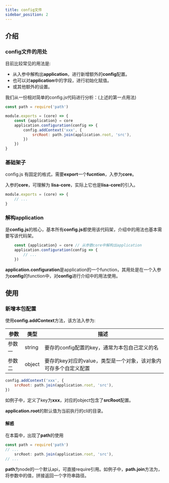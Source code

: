 ```yaml
---
title: config文件
sidebar_position: 2
---
```


## 介绍

### config文件的用处

目前比较常见的用法是:
- 从入参中解构出**application**，进行新增额外的**config**配置。
- 也可以对**application**中的字段，进行初始化赋值。
- 或其他额外的设置。

我们从一份相对简单的config.js代码进行分析：(上述的第一点用法)

```javascript
const path = require('path')

module.exports = (core) => {
    const {application} = core
    application.configuration(config => {
        config.addContext('xxx', {
            srcRoot: path.join(application.root, 'src'),
        })
    })
}
```

### 基础架子

config.js 有固定的格式，需要**export**一个**fucntion**，入参为**core**。

入参的**core**，可理解为 **lisa-core**，实际上它也是**lisa-core**的引入。

```javascript
module.exports = (core) => {
    // ...
}
```

### 解构application

是**config.js**的核心，基本所有**config.js**都使用该代码架，介绍中的用法也基本需要写该代码架。

```javascript
    const {application} = core // 从参数core中解构出application
    application.configuration(config => {
        // ...
    })
```

**application.configuration**是application的一个function，其用处是在一个入参为**config**的function中，对**config**进行介绍中的用法使用。

## 使用

### 新增本包配置

使用**config.addContext**方法，该方法入参为:

|  参数   | 类型  | 描述  |
|  ----   | ----  | ---- |
| 参数一  | string | 要存的config配置的key，通常为本包自己定义的名 |
| 参数二  | object | 要存的key对应的value，类型是一个对象，该对象内可存多个自定义配置 |

```javascript
config.addContext('xxx', {
    srcRoot: path.join(application.root, 'src'),
})
```

如例子中，定义了key为**xxx**，对应的object包含了**srcRoot**配置。

**application.root**的默认值为当前执行的cli的目录。

#### 解惑

在本篇中，出现了**path**的使用

```javascript
const path = require('path')
// ...
    srcRoot: path.join(application.root, 'src'),
// ...
```

**path**为node的一个默认api，可直接require引用。如例子中，**path.join**方法为，将参数中的值，拼接返回一个字符串路径。
